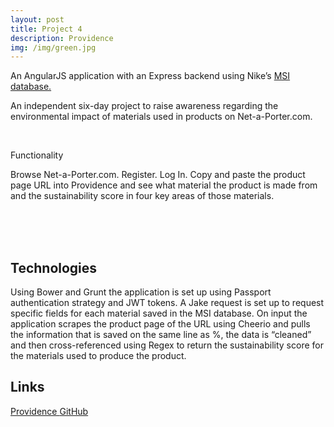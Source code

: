 ```yaml
---
layout: post
title: Project 4
description: Providence
img: /img/green.jpg
---
```


An AngularJS application with an Express backend using Nike’s [MSI database.](http://msi.apparelcoalition.org/#/)

An independent six-day project to raise awareness regarding the environmental impact of materials used in products on Net-a-Porter.com.

<div class="img_row">
	<img class="col one" src="{{ site.baseurl }}/img/portfolio/Providence.png" alt="" title="example image"/>
	<img class="col one" src="{{ site.baseurl }}/img/portfolio/Providence2.png" alt="" title="example image"/>
	<img class="col one" src="{{ site.baseurl }}/img//portfolio/Providence3.png" alt="" title="example image"/>
</div>
<div class="col three caption">
</div>
<!-- <div class="img_row">
	<img class="col three" src="{{ site.baseurl }}/img/5.jpg" alt="" title="example image"/>
</div>
<div class="col three caption">
	This image can also have a caption. It's like magic. 
</div> -->

Functionality

Browse Net-a-Porter.com.
Register.
Log In.
Copy and paste the product page URL into Providence and see what material the product is made from and the sustainability score in four key areas of those materials.


<!-- <div class="img_row">
	<img class="col two" src="{{ site.baseurl }}/img/6.jpg" alt="" title="example image"/>
	<img class="col one" src="{{ site.baseurl }}/img/11.jpg" alt="" title="example image"/>
</div>
<div class="col three caption">
	You can also have artistically styled 2/3 + 1/3 images, like these.
</div> -->


<br/><br/><br/>

Technologies
---------
Using Bower and Grunt the application is set up using Passport authentication strategy  and JWT tokens.  A Jake request is set up to request specific fields for each material saved in the MSI database. On input the application scrapes the product page of the URL using Cheerio and pulls the information that is saved on the same line as %, the data is “cleaned” and then cross-referenced using Regex to return the sustainability score for the materials used to produce the product.

Links
-----------

[Providence   ](https://the-providence.herokuapp.com/)
[   GitHub](https://github.com/RosannaRossington/wdi-project-4)


